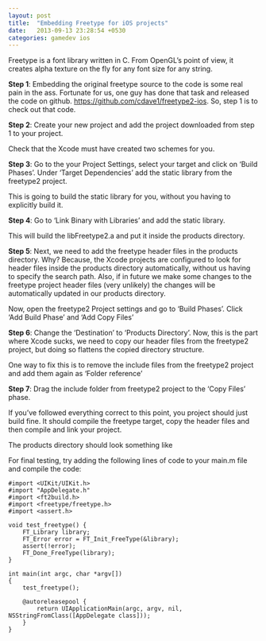 ```yaml
---
layout: post
title:  "Embedding Freetype for iOS projects"
date:   2013-09-13 23:28:54 +0530
categories: gamedev ios
---
```


Freetype is a font library written in C. From OpenGL’s point of view, it creates alpha texture on the fly for any font size for any string.

**Step 1**: Embedding the original freetype source to the code is some real pain in the ass. Fortunate for us, one guy has done that task and released the code on github. https://github.com/cdave1/freetype2-ios. So, step 1 is to check out that code.

**Step 2**: Create your new project and add the project downloaded from step 1 to your project.

Check that the Xcode must have created two schemes for you.

**Step 3**: Go to the your Project Settings, select your target and click on ‘Build Phases’. Under ‘Target Dependencies’ add the static library from the freetype2 project.



This is going to build the static library for you, without you having to explicitly build it.

**Step 4**: Go to ‘Link Binary with Libraries’ and add the static library.



This will build the libFreetype2.a and put it inside the products directory.

**Step 5**: Next, we need to add the freetype header files in the products directory. Why? Because, the Xcode projects are configured to look for header files inside the products directory automatically, without us having to specify the search path. Also, if in future we make some changes to the freetype project header files (very unlikely) the changes will be automatically updated in our products directory.

Now, open the freetype2 Project settings and go to ‘Build Phases’. Click ‘Add Build Phase’ and ‘Add Copy Files’



**Step 6**: Change the ‘Destination’ to ‘Products Directory’. Now, this is the part where Xcode sucks, we need to copy our header files from the freetype2 project, but doing so flattens the copied directory structure.

One way to fix this is to remove the include files from the freetype2 project and add them again as ‘Folder reference’



**Step 7**: Drag the include folder from freetype2 project to the ‘Copy Files’ phase.



If you’ve followed everything correct to this point, you project should just build fine. It should compile the freetype target, copy the header files and then compile and link your project.



The products directory should look something like



For final testing, try adding the following lines of code to your main.m file and compile the code:
``` objc
#import <UIKit/UIKit.h>
#import "AppDelegate.h"
#import <ft2build.h>
#import <freetype/freetype.h>
#import <assert.h>
 
void test_freetype() {
    FT_Library library;
    FT_Error error = FT_Init_FreeType(&library);
    assert(!error);
    FT_Done_FreeType(library);
}
 
int main(int argc, char *argv[])
{
    test_freetype();
 
    @autoreleasepool {
        return UIApplicationMain(argc, argv, nil, NSStringFromClass([AppDelegate class]));
    }
}
```

